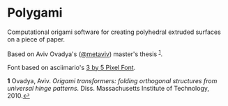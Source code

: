 # Polygami
Computational origami software for creating polyhedral extruded surfaces on a piece of paper.

Based on Aviv Ovadya's ([@metaviv](https://twitter.com/metaviv)) master's thesis <sup id="a1">[1](#f1)</sup>.

Font based on asciimario's [3 by 5 Pixel Font](https://fontstruct.com/fontstructions/show/716744/3_by_5_pixel_font~).

<b id="f1">1</b> Ovadya, Aviv. _Origami transformers: folding orthogonal structures from universal hinge patterns._ Diss. Massachusetts Institute of Technology, 2010.[↩](#a1)
